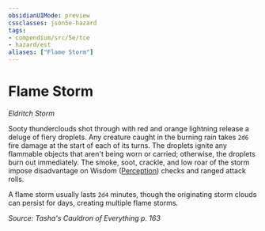 ```yaml
---
obsidianUIMode: preview
cssclasses: json5e-hazard
tags:
- compendium/src/5e/tce
- hazard/est
aliases: ["Flame Storm"]
---
```

# Flame Storm
*Eldritch Storm*  

Sooty thunderclouds shot through with red and orange lightning release a deluge of fiery droplets. Any creature caught in the burning rain takes `2d6` fire damage at the start of each of its turns. The droplets ignite any flammable objects that aren't being worn or carried; otherwise, the droplets burn out immediately. The smoke, soot, crackle, and low roar of the storm impose disadvantage on Wisdom ([Perception](rules/skills.md#Perception)) checks and ranged attack rolls.

A flame storm usually lasts `2d4` minutes, though the originating storm clouds can persist for days, creating multiple flame storms.

*Source: Tasha's Cauldron of Everything p. 163*